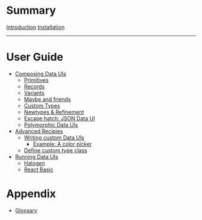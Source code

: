 # Summary


[Introduction](./generated/Introduction.md)
[Installation](./generated/Installation.md)

-----------

# User Guide

- [Composing Data UIs](./generated/ComposingDataUIs.md)
  - [Primitives](./generated/ComposingDataUIs/Primitives.md)
  - [Records](./generated/ComposingDataUIs/Records.md)
  - [Variants](./generated/ComposingDataUIs/Variants.md)
  - [Maybe and friends](./generated/ComposingDataUIs/MaybeAndFriends.md)
  - [Custom Types](./generated/ComposingDataUIs/CustomTypes.md)
  - [Newtypes & Refinement](./generated/ComposingDataUIs/NewtypesAndRefinement.md)
  - [Escape hatch: JSON Data UI]()
  - [Polymorphic Data UIs]()
- [Advanced Recipies]()
  - [Writing custom Data UIs]()
    - [Example: A color picker]()
  - [Define custom type class]()
- [Running Data UIs]()
  - [Halogen]()
  - [React Basic]()

# Appendix

- [Glossary](./generated/Glossary.md)